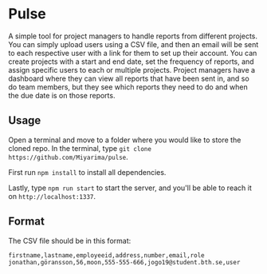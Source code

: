 # Pulse

A simple tool for project managers to handle reports from different projects. You can simply upload users using a CSV file, and then an email will be sent to each respective user with a link for them to set up their account.
You can create projects with a start and end date, set the frequency of reports, and assign specific users to each or multiple projects. Project managers have a dashboard where they can view all reports that have been sent in, and so do team members, but they see which reports they need to do and when the due date is on those reports.

## Usage

Open a terminal and move to a folder where you would like to store the cloned repo. In the terminal, type `git clone https://github.com/Miyarima/pulse`.

First run `npm install` to install all dependencies.

Lastly, type `npm run start` to start the server, and you'll be able to reach it on `http://localhost:1337`.

## Format

The CSV file should be in this format:

```
firstname,lastname,employeeid,address,number,email,role
jonathan,göransson,56,moon,555-555-666,jogo19@student.bth.se,user
```
